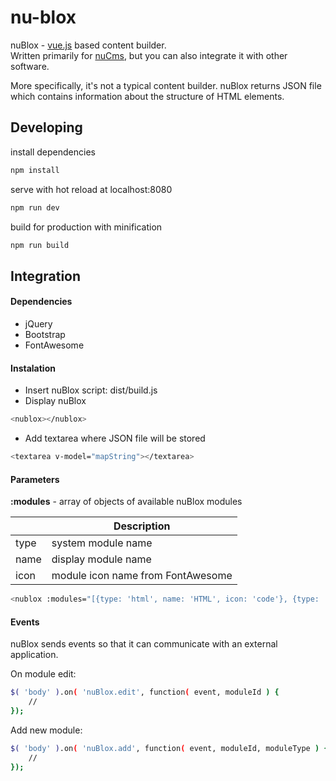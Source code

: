 # nu-blox
nuBlox - [vue.js](https://vuejs.org/) based content builder.  
Written primarily for [nuCms](https://github.com/nugato/nuCMS), but you can also integrate it with other software.

More specifically, it's not a typical content builder. nuBlox returns JSON file which contains information about the structure of HTML elements.

## Developing

install dependencies
``` bash
npm install
```

serve with hot reload at localhost:8080
``` bash
npm run dev
```

build for production with minification
``` bash
npm run build
```

## Integration

#### Dependencies
+ jQuery
+ Bootstrap
+ FontAwesome


#### Instalation

+ Insert nuBlox script: dist/build.js  
+ Display nuBlox

``` bash
<nublox></nublox>
```

+ Add textarea where JSON file will be stored

``` bash
<textarea v-model="mapString"></textarea>
```

#### Parameters

**:modules** - array of objects of available nuBlox modules

|               | Description                            |
| ------------- |----------------------------------------|
| type          | system module name                     |
| name          | display module name                    |
| icon          | module icon name from FontAwesome      |

``` bash
<nublox :modules="[{type: 'html', name: 'HTML', icon: 'code'}, {type: 'image', name: 'Image', icon: 'image'}, {type: 'button', name: 'Button', icon: 'hand-pointer-o'}]"></nublox>
```

#### Events
nuBlox sends events so that it can communicate with an external application.

On module edit:
``` bash
$( 'body' ).on( 'nuBlox.edit', function( event, moduleId ) {
    //
});
```

Add new module:
``` bash
$( 'body' ).on( 'nuBlox.add', function( event, moduleId, moduleType ) {
    //
});
```
